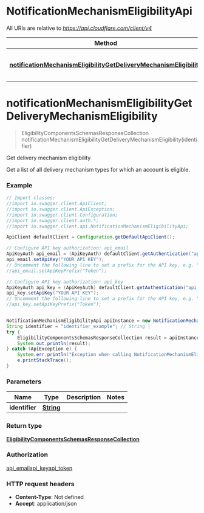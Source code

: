 # NotificationMechanismEligibilityApi

All URIs are relative to *https://api.cloudflare.com/client/v4*

Method | HTTP request | Description
------------- | ------------- | -------------
[**notificationMechanismEligibilityGetDeliveryMechanismEligibility**](NotificationMechanismEligibilityApi.md#notificationMechanismEligibilityGetDeliveryMechanismEligibility) | **GET** /accounts/{identifier}/alerting/v3/destinations/eligible | Get delivery mechanism eligibility

<a name="notificationMechanismEligibilityGetDeliveryMechanismEligibility"></a>
# **notificationMechanismEligibilityGetDeliveryMechanismEligibility**
> EligibilityComponentsSchemasResponseCollection notificationMechanismEligibilityGetDeliveryMechanismEligibility(identifier)

Get delivery mechanism eligibility

Get a list of all delivery mechanism types for which an account is eligible.

### Example
```java
// Import classes:
//import io.swagger.client.ApiClient;
//import io.swagger.client.ApiException;
//import io.swagger.client.Configuration;
//import io.swagger.client.auth.*;
//import io.swagger.client.api.NotificationMechanismEligibilityApi;

ApiClient defaultClient = Configuration.getDefaultApiClient();

// Configure API key authorization: api_email
ApiKeyAuth api_email = (ApiKeyAuth) defaultClient.getAuthentication("api_email");
api_email.setApiKey("YOUR API KEY");
// Uncomment the following line to set a prefix for the API key, e.g. "Token" (defaults to null)
//api_email.setApiKeyPrefix("Token");

// Configure API key authorization: api_key
ApiKeyAuth api_key = (ApiKeyAuth) defaultClient.getAuthentication("api_key");
api_key.setApiKey("YOUR API KEY");
// Uncomment the following line to set a prefix for the API key, e.g. "Token" (defaults to null)
//api_key.setApiKeyPrefix("Token");


NotificationMechanismEligibilityApi apiInstance = new NotificationMechanismEligibilityApi();
String identifier = "identifier_example"; // String | 
try {
    EligibilityComponentsSchemasResponseCollection result = apiInstance.notificationMechanismEligibilityGetDeliveryMechanismEligibility(identifier);
    System.out.println(result);
} catch (ApiException e) {
    System.err.println("Exception when calling NotificationMechanismEligibilityApi#notificationMechanismEligibilityGetDeliveryMechanismEligibility");
    e.printStackTrace();
}
```

### Parameters

Name | Type | Description  | Notes
------------- | ------------- | ------------- | -------------
 **identifier** | [**String**](.md)|  |

### Return type

[**EligibilityComponentsSchemasResponseCollection**](EligibilityComponentsSchemasResponseCollection.md)

### Authorization

[api_email](../README.md#api_email)[api_key](../README.md#api_key)[api_token](../README.md#api_token)

### HTTP request headers

 - **Content-Type**: Not defined
 - **Accept**: application/json

